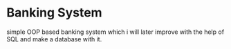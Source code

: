 # Banking System

simple OOP based banking system which i will later improve with the help of SQL and make a database with it.
